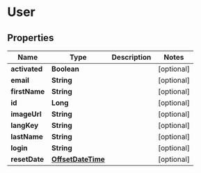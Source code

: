 # User

## Properties
Name | Type | Description | Notes
------------ | ------------- | ------------- | -------------
**activated** | **Boolean** |  |  [optional]
**email** | **String** |  |  [optional]
**firstName** | **String** |  |  [optional]
**id** | **Long** |  |  [optional]
**imageUrl** | **String** |  |  [optional]
**langKey** | **String** |  |  [optional]
**lastName** | **String** |  |  [optional]
**login** | **String** |  |  [optional]
**resetDate** | [**OffsetDateTime**](OffsetDateTime.md) |  |  [optional]
